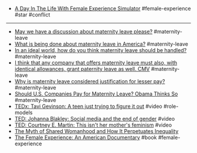  - [A Day In The Life With Female Experience Simulator](http://indiestatik.com/2013/07/31/female-experience-simulator/) #female-experience #star #conflict
 - ---
 - [May we have a discussion about maternity leave please?](http://www.reddit.com/r/TwoXChromosomes/comments/1fm86r/may_we_have_a_discussion_about_maternity_leave/) #maternity-leave
 - [What is being done about maternity leave in America?](http://www.reddit.com/r/BabyBumps/comments/1cyzok/what_is_being_done_about_maternity_leave_in/) #maternity-leave
 - [In an ideal world, how do you think maternity leave should be handled?](http://www.reddit.com/r/TwoXChromosomes/comments/wugwi/in_an_ideal_world_how_do_you_think_maternity/) #maternity-leave
 - [I think that any company that offers maternity leave must also, with identical allowances, grant paternity leave as well. CMV](http://www.reddit.com/r/changemyview/comments/1kw05u/i_think_that_any_company_that_offers_maternity/) #maternity-leave
 - [Why is maternity leave considered justification for lesser pay?](http://www.reddit.com/r/TwoXChromosomes/comments/10g2ok/why_is_maternity_leave_considered_justification/) #maternity-leave
 - [Should U.S. Companies Pay for Maternity Leave? Obama Thinks So](http://www.theblaze.com/stories/2014/06/23/should-u-s-companies-pay-for-maternity-leave-obama-thinks-so/) #maternity-leave
 - [TEDx: Tavi Gevinson: A teen just trying to figure it out](http://www.ted.com/talks/tavi_gevinson_a_teen_just_trying_to_figure_it_out) #video #role-models
 - [TED: Johanna Blakley: Social media and the end of gender](http://www.ted.com/talks/johanna_blakley_social_media_and_the_end_of_gender) #video
 - [TED: Courtney E. Martin: This isn't her mother's feminism](http://www.ted.com/talks/courtney_martin_reinventing_feminism) #video
 - [The Myth of Shared Womanhood and How It Perpetuates Inequality](http://www.blackgirldangerous.org/2013/05/2013513the-myth-of-shared-female-experience/)
 - [The Female Experience: An American Documentary](http://smile.amazon.com/gp/product/0195072588/) #book #female-experience

